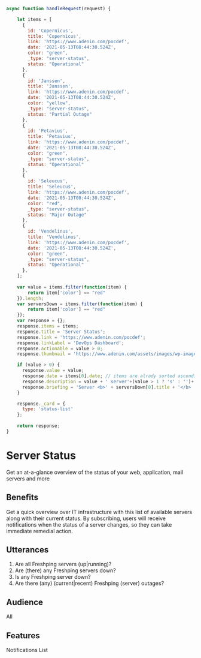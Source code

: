 ```javascript connector
async function handleRequest(request) {

    let items = [
      {
        id: 'Copernicus',
        title: 'Copernicus',
        link: 'https://www.adenin.com/pocdef',
        date: '2021-05-13T08:44:30.524Z',
        color: "green",
        _type: "server-status",
        status: "Operational"
      },
      {
        id: 'Janssen',
        title: 'Janssen',
        link: 'https://www.adenin.com/pocdef',
        date: '2021-05-13T08:44:30.524Z',
        color: "yellow",
        _type: "server-status",
        status: "Partial Outage"
      },
      {
        id: 'Petavius',
        title: 'Petavius',
        link: 'https://www.adenin.com/pocdef',
        date: '2021-05-13T08:44:30.524Z',
        color: "green",
        _type: "server-status",
        status: "Operational"
      },
      {
        id: 'Seleucus',
        title: 'Seleucus',
        link: 'https://www.adenin.com/pocdef',
        date: '2021-05-13T08:44:30.524Z',
        color: "red",
        _type: "server-status",
        status: "Major Outage"
      },
      {
        id: 'Vendelinus',
        title: 'Vendelinus',
        link: 'https://www.adenin.com/pocdef',
        date: '2021-05-13T08:44:30.524Z',
        color: "green",
        _type: "server-status",
        status: "Operational"
      },
    ];
  
    var value = items.filter(function(item) {
        return item['color'] == "red"
    }).length;
    var serversDown = items.filter(function(item) {
        return item['color'] == "red"
    });
    var response = {};
    response.items = items;
    response.title = 'Server Status';
    response.link = 'https://www.adenin.com/pocdef';
    response.linkLabel = 'DevOps Dashboard';
    response.actionable = value > 0;
    response.thumbnail = 'https://www.adenin.com/assets/images/wp-images/logo/freshping.svg';

    if (value > 0) {
      response.value = value;
      response.date = items[0].date; // items are alrady sorted ascending
      response.description = value + ' server'+(value > 1 ? 's' : '')+' is currently down.';
      response.briefing = 'Server <b>' + serversDown[0].title + '</b> ' + (value > 1 ? ('and' + (value - 1).toString() + 'other servers are') : 'is') + ' currently down.';
    }

    response._card = {
      type: 'status-list'
    };
  
    return response;
}

```

# Server Status

Get an at-a-glance overview of the status of your web, application, mail servers and more

## Benefits

Get a quick overview over IT infrastructure with this list of available servers along with their current status. By subscribing, users will receive notifications when the status of a server changes, so they can take immediate remedial action.

## Utterances

1. Are all Freshping servers (up|running)?
2. Are (there) any Freshping servers down?
3. Is any Freshping server down?
4. Are there (any) (current|recent) Freshping (server) outages?

## Audience

All

## Features

Notifications
List

```json adaptive-card

```